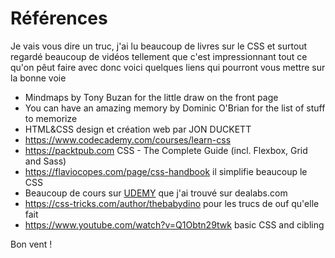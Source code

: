# Références

Je vais vous dire un truc, j'ai lu beaucoup de livres sur le CSS et surtout regardé beaucoup de vidéos tellement que c'est impressionnant tout ce qu'on pêut faire avec donc voici quelques liens qui pourront vous mettre sur la bonne voie

* Mindmaps by Tony Buzan for the little draw on the front page
* You can have an amazing memory by Dominic O'Brian for the list of stuff to memorize
* HTML&CSS design et création web par JON DUCKETT
* https://www.codecademy.com/courses/learn-css
* https://packtpub.com CSS - The Complete Guide (incl. Flexbox, Grid and Sass) 
* https://flaviocopes.com/page/css-handbook il simplifie beaucoup le CSS
* Beaucoup de cours sur [UDEMY](https://udemy.com) que j'ai trouvé sur dealabs.com
* https://css-tricks.com/author/thebabydino pour les trucs de ouf qu'elle fait
* https://www.youtube.com/watch?v=Q1Obtn29twk basic CSS and cibling

Bon vent !
